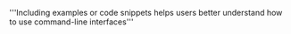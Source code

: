 '''Including examples or code snippets helps users better 
understand how to use command-line interfaces'''

